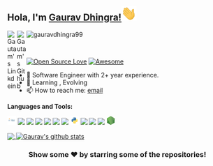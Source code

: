 ## Hola, I'm [Gaurav Dhingra!]()<img src="https://github.com/ABSphreak/ABSphreak/blob/master/gifs/Hi.gif" width="35px">

<a href="https://www.linkedin.com/in/gauravdhingra99/">
  <img align="left" alt="Gautam's Linkdein" width="22px" src="https://cdn.jsdelivr.net/npm/simple-icons@v3/icons/linkedin.svg" />
</a>
<a href="https://github.com/gauravdhingra99">
  <img align="left" alt="Gautam's Github" width="22px" src="https://cdn.jsdelivr.net/npm/simple-icons@v3/icons/github.svg" />
</a>
<p align="left"> <img src="https://komarev.com/ghpvc/?username=gauravdhingra99&label=Views&color=brightgreen&style=plastic" alt="gauravdhingra99" /> </p>
<br/>

 [![Open Source Love](https://badges.frapsoft.com/os/v2/open-source.svg?v=103)](https://github.com/gauravdhingra99) 
 [![Awesome](https://cdn.rawgit.com/sindresorhus/awesome/d7305f38d29fed78fa85652e3a63e154dd8e8829/media/badge.svg)](https://github.com/gauravdhingra99)



- 🔭 Software Engineer with 2+ year experience.
- 🌱 Learning , Evolving
- 📫 How to reach me: [email](gaurav.161b080@gmail.com) 

**Languages and Tools:**  

<code><img height="20" src="https://raw.githubusercontent.com/github/explore/80688e429a7d4ef2fca1e82350fe8e3517d3494d/topics/java/java.png"></code>
<code><img height="20" src="https://icongr.am/devicon/c-original.svg"></code>
<code><img height="20" src="https://icongr.am/devicon/linux-original.svg"></code>
<code><img height="20" src="https://icongr.am/devicon/cplusplus-original.svg"></code>
<code><img height="20" src="https://icongr.am/devicon/mysql-original-wordmark.svg"></code>
<code><img height="20" src="https://icongr.am/devicon/git-original-wordmark.svg"></code>
<code><img height="20" src="https://icongr.am/devicon/cplusplus-original.svg"></code>
<code><img height="20" src="https://raw.githubusercontent.com/github/explore/80688e429a7d4ef2fca1e82350fe8e3517d3494d/topics/python/python.png"></code>
<code><img height="20" src="https://images.app.goo.gl/wdfpxtbFguRfGieQ7"></code>
<code><img height="20" src="https://images.app.goo.gl/4beVdCgn8ZjgGyFx6"></code>
<code><img height="20" src="https://images.app.goo.gl/M6j2tMP47dvi8qh5A"></code>
<code><img height="20" src="https://raw.githubusercontent.com/github/explore/80688e429a7d4ef2fca1e82350fe8e3517d3494d/topics/nodejs/nodejs.png"></code>    


<a href="https://github.com/gauravdhingra99">
  <img align="center" src="https://github-readme-stats.vercel.app/api/top-langs/?username=gauravdhingra99&theme=dark" />
</a>
<a href="https://github.com/gauravdhingra99">
 <img align="center" src="https://github-readme-stats.vercel.app/api?username=gauravdhingra99&show_icons=true&theme=dracula&line_height=27" alt="Gaurav's github stats"/>
</a>



<div align="center">

### Show some ❤️ by starring some of the repositories!

</div>
